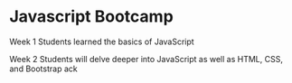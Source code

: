 # Javascript Bootcamp
Week 1
Students learned the basics of JavaScript

Week 2
Students will delve deeper into JavaScript as well as HTML, CSS, and Bootstrap ack